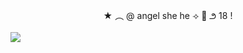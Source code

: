 
<p align="center">★   ︵   @  angel she he   ⟢   🦴 ౨    18   !</p>

![](https://64.media.tumblr.com/bed6e0e4d88ad18fe6395f8a97c91b9f/902c297eb6c98a79-ae/s2048x3072/bb55320f01078d9d1764c9215645b0d103a85efe.pnj)

